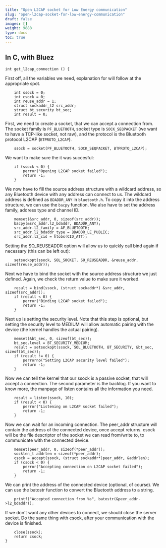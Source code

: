 ```yaml
---
title: "Open L2CAP socket for Low Energy communication"
slug: "open-l2cap-socket-for-low-energy-communication"
draft: false
images: []
weight: 9888
type: docs
toc: true
---
```


## In C, with Bluez
    int get_l2cap_connection () {
First off, all the variables we need, explanation for will follow at the appropriate spot.

        int ssock = 0;
        int csock = 0;
        int reuse_addr = 1;
        struct sockaddr_l2 src_addr;
        struct bt_security bt_sec;
        int result = 0;

First, we need to create a socket, that we can accept a connection from. The socket family is `PF_BLUETOOTH`, socket type is `SOCK_SEQPACKET` (we want to have a TCP-like socket, not raw), and the protocol is the Bluetooth protocol L2CAP (`BTPROTO_L2CAP`).

        ssock = socket(PF_BLUETOOTH, SOCK_SEQPACKET, BTPROTO_L2CAP);

We want to make sure the it was succesful:

        if (ssock < 0) {
            perror("Opening L2CAP socket failed");
            return -1;
        }
    
We now have to fill the source address structure with a wildcard address, so any Bluetooth device with any address can connect to us. The wildcard address is defined as `BDADDR_ANY` in `bluetooth.h`. To copy it into the address structure, we can use the `bacpy` function. We also have to set the address family, address type and channel ID.

        memset(&src_addr, 0, sizeof(src_addr));
        bacpy(&src_addr.l2_bdaddr, BDADDR_ANY);
        src_addr.l2_family = AF_BLUETOOTH;
        src_addr.l2_bdaddr_type = BDADDR_LE_PUBLIC;
        src_addr.l2_cid = htobs(CID_ATT);
Setting the SO_REUSEADDR option will allow us to quickly call bind again if necessary (this can be left out):
    
        setsockopt(ssock, SOL_SOCKET, SO_REUSEADDR, &reuse_addr, sizeof(reuse_addr));

Next we have to bind the socket with the source address structure we just defined. Again, we check the return value to make sure it worked.
    
        result = bind(ssock, (struct sockaddr*) &src_addr, sizeof(src_addr));
        if (result < 0) {
            perror("Binding L2CAP socket failed");
            return -1;
        }
Next up is setting the security level. Note that this step is optional, but setting the security level to MEDIUM will allow automatic pairing with the device (the kernel handles the actual pairing).

    
        memset(&bt_sec, 0, sizeof(bt_sec));
        bt_sec.level = BT_SECURITY_MEDIUM;
        result = setsockopt(ssock, SOL_BLUETOOTH, BT_SECURITY, &bt_sec, sizeof(bt_sec));
        if (result != 0) {
            perrorno("Setting L2CAP security level failed");
            return -1;
        }
    
Now we can tell the kernel that our ssock is a passive socket, that will accept a connection. The second parameter is the backlog. If you want to know more, the manpage of listen contains all the information you need.

        result = listen(ssock, 10);
        if (result < 0) {
            perror("Listening on L2CAP socket failed");
            return -1;
        }
Now we can wait for an incoming connection. The peer_addr structure will contain the address of the connected device, once accept returns. csock will be the file descriptor of the socket we can read from/write to, to communicate with the connected device.

        memset(peer_addr, 0, sizeof(*peer_addr));
        socklen_t addrlen = sizeof(*peer_addr);
        csock = accept(ssock, (struct sockaddr*)peer_addr, &addrlen);
        if (csock < 0) {
            perror("Accepting connection on L2CAP socket failed");
            return -1;
        }
We can print the address of the connected device (optional, of course). We can use the batostr function to convert the Bluetooth address to a string.

        printf("Accepted connection from %s", batostr(&peer_addr->l2_bdaddr));

If we don't want any other devices to connect, we should close the server socket. Do the same thing with csock, after your communication with the device is finished.
    
        close(ssock);
        return csock;
    }

